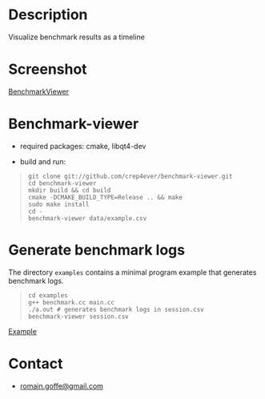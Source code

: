 # Description
Visualize benchmark results as a timeline

# Screenshot
[BenchmarkViewer](doc/img/benchmark-viewer.png)

# Benchmark-viewer
* required packages: cmake, libqt4-dev

* build and run:

>     git clone git://github.com/crep4ever/benchmark-viewer.git
>     cd benchmark-viewer
>     mkdir build && cd build
>     cmake -DCMAKE_BUILD_TYPE=Release .. && make
>     sudo make install
>     cd -
>     benchmark-viewer data/example.csv

# Generate benchmark logs
The directory `examples` contains a minimal program example
that generates benchmark logs.

>     cd examples
>     g++ benchmark.cc main.cc
>     ./a.out # generates benchmark logs in session.csv
>     benchmark-viewer session.csv

[Example](examples/example.png)

# Contact
* romain.goffe@gmail.com
